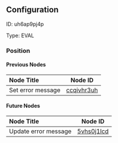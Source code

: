 # <nil>
## Configuration
ID:  uh6ap9pj4p

Type: EVAL 








### Position

#### Previous Nodes
| Node Title | Node ID |
| :------------- | ------------ |
| Set error message | [ccqivhr3uh](./ccqivhr3uh.md) | 
 
 #### Future Nodes
| Node Title | Node ID |
| :------------- | ------------ |
| Update error message |[5vhs0j1lcd](./5vhs0j1lcd.md) | 